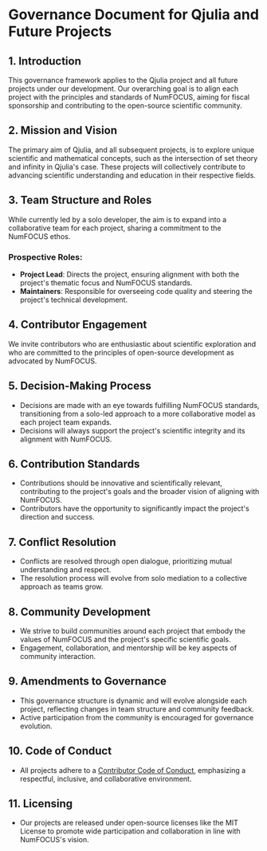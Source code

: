 # Governance Document for Qjulia and Future Projects

## 1. Introduction
This governance framework applies to the Qjulia project and all future projects under our development. Our overarching goal is to align each project with the principles and standards of NumFOCUS, aiming for fiscal sponsorship and contributing to the open-source scientific community.

## 2. Mission and Vision
The primary aim of Qjulia, and all subsequent projects, is to explore unique scientific and mathematical concepts, such as the intersection of set theory and infinity in Qjulia's case. These projects will collectively contribute to advancing scientific understanding and education in their respective fields.

## 3. Team Structure and Roles
While currently led by a solo developer, the aim is to expand into a collaborative team for each project, sharing a commitment to the NumFOCUS ethos.

### Prospective Roles:
- **Project Lead**: Directs the project, ensuring alignment with both the project's thematic focus and NumFOCUS standards.
- **Maintainers**: Responsible for overseeing code quality and steering the project's technical development.

## 4. Contributor Engagement
We invite contributors who are enthusiastic about scientific exploration and who are committed to the principles of open-source development as advocated by NumFOCUS.

## 5. Decision-Making Process
- Decisions are made with an eye towards fulfilling NumFOCUS standards, transitioning from a solo-led approach to a more collaborative model as each project team expands.
- Decisions will always support the project's scientific integrity and its alignment with NumFOCUS.

## 6. Contribution Standards
- Contributions should be innovative and scientifically relevant, contributing to the project's goals and the broader vision of aligning with NumFOCUS.
- Contributors have the opportunity to significantly impact the project's direction and success.

## 7. Conflict Resolution
- Conflicts are resolved through open dialogue, prioritizing mutual understanding and respect.
- The resolution process will evolve from solo mediation to a collective approach as teams grow.

## 8. Community Development
- We strive to build communities around each project that embody the values of NumFOCUS and the project's specific scientific goals.
- Engagement, collaboration, and mentorship will be key aspects of community interaction.

## 9. Amendments to Governance
- This governance structure is dynamic and will evolve alongside each project, reflecting changes in team structure and community feedback.
- Active participation from the community is encouraged for governance evolution.

## 10. Code of Conduct
- All projects adhere to a [Contributor Code of Conduct](CODE_OF_CONDUCT.md), emphasizing a respectful, inclusive, and collaborative environment.

## 11. Licensing
- Our projects are released under open-source licenses like the MIT License to promote wide participation and collaboration in line with NumFOCUS's vision.